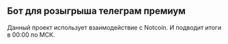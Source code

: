 Бот для розыгрыша телеграм премиум 
-----
Данный проект использует взаимодействие с Notcoin. И подводит итоги в 00:00 по МСК.
